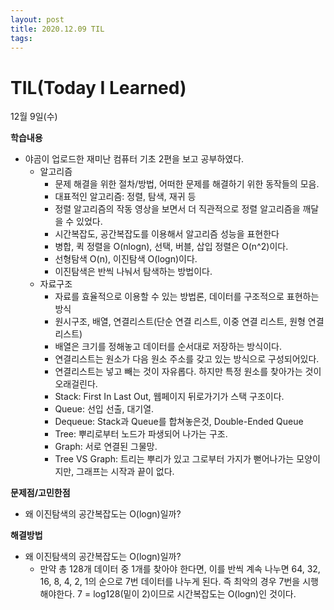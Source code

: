 ```yaml
---
layout: post
title: 2020.12.09 TIL
tags:
---
```

# TIL(Today I Learned)

12월 9일(수)

**학습내용**

- 야곰이 업로드한 재미난 컴퓨터 기초 2편을 보고 공부하였다.
    - 알고리즘
        - 문제 해결을 위한 절차/방법, 어떠한 문제를 해결하기 위한 동작들의 모음.
        - 대표적인 알고리즘: 정렬, 탐색, 재귀 등
        - 정렬 알고리즘의 작동 영상을 보면서 더 직관적으로 정렬 알고리즘을 깨달을 수 있었다.
        - 시간복잡도, 공간복잡도를 이용해서 알고리즘 성능을 표현한다
        - 병합, 퀵 정렬을 O(nlogn), 선택, 버블, 삽입 정렬은 O(n^2)이다.
        - 선형탐색 O(n), 이진탐색 O(logn)이다.
        - 이진탐색은 반씩 나눠서 탐색하는 방법이다.
    - 자료구조
        - 자료를 효율적으로 이용할 수 있는 방법론, 데이터를 구조적으로 표현하는 방식
        - 원시구조, 배열, 연결리스트(단순 연결 리스트, 이중 연결 리스트, 원형 연결 리스트)
        - 배열은 크기를 정해놓고 데이터를 순서대로 저장하는 방식이다.
        - 연결리스트는 원소가 다음 원소 주소를 갖고 있는 방식으로 구성되어있다.
        - 연결리스트는 넣고 빼는 것이 자유롭다. 하지만 특정 원소를 찾아가는 것이 오래걸린다.
        - Stack: First In Last Out, 웹페이지 뒤로가기가 스택 구조이다.
        - Queue: 선입 선출, 대기열.
        - Dequeue: Stack과 Queue를 합쳐놓은것, Double-Ended Queue
        - Tree: 뿌리로부터 노드가 파생되어 나가는 구조.
        - Graph: 서로 연결된 그물망.
        - Tree VS Graph: 트리는 뿌리가 있고 그로부터 가지가 뻗어나가는 모양이지만, 그래프는 시작과 끝이 없다.

**문제점/고민한점**

- 왜 이진탐색의 공간복잡도는 O(logn)일까?

**해결방법**

- 왜 이진탐색의 공간복잡도는 O(logn)일까?
    - 만약 총 128개 데이터 중 1개를 찾아야 한다면, 이를 반씩 계속 나누면 64, 32, 16, 8, 4, 2, 1의 순으로 7번 데이터를 나누게 된다. 즉 최악의 경우 7번을 시행해야한다. 7 = log128(밑이 2)이므로 시간복잡도는 O(logn)인 것이다.
